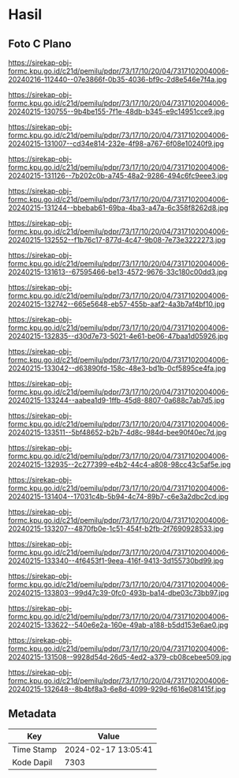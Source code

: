 # Hasil

## Foto C Plano

https://sirekap-obj-formc.kpu.go.id/c21d/pemilu/pdpr/73/17/10/20/04/7317102004006-20240216-112440--07e3866f-0b35-4036-bf9c-2d8e546e7f4a.jpg

https://sirekap-obj-formc.kpu.go.id/c21d/pemilu/pdpr/73/17/10/20/04/7317102004006-20240215-130755--9b4be155-7f1e-48db-b345-e9c14951cce9.jpg

https://sirekap-obj-formc.kpu.go.id/c21d/pemilu/pdpr/73/17/10/20/04/7317102004006-20240215-131007--cd34e814-232e-4f98-a767-6f08e10240f9.jpg

https://sirekap-obj-formc.kpu.go.id/c21d/pemilu/pdpr/73/17/10/20/04/7317102004006-20240215-131126--7b202c0b-a745-48a2-9286-494c6fc9eee3.jpg

https://sirekap-obj-formc.kpu.go.id/c21d/pemilu/pdpr/73/17/10/20/04/7317102004006-20240215-131244--bbebab61-69ba-4ba3-a47a-6c358f8262d8.jpg

https://sirekap-obj-formc.kpu.go.id/c21d/pemilu/pdpr/73/17/10/20/04/7317102004006-20240215-132552--f1b76c17-877d-4c47-9b08-7e73e3222273.jpg

https://sirekap-obj-formc.kpu.go.id/c21d/pemilu/pdpr/73/17/10/20/04/7317102004006-20240215-131613--67595466-be13-4572-9676-33c180c00dd3.jpg

https://sirekap-obj-formc.kpu.go.id/c21d/pemilu/pdpr/73/17/10/20/04/7317102004006-20240215-132742--665e5648-eb57-455b-aaf2-4a3b7af4bf10.jpg

https://sirekap-obj-formc.kpu.go.id/c21d/pemilu/pdpr/73/17/10/20/04/7317102004006-20240215-132835--d30d7e73-5021-4e61-be06-47baa1d05926.jpg

https://sirekap-obj-formc.kpu.go.id/c21d/pemilu/pdpr/73/17/10/20/04/7317102004006-20240215-133042--d63890fd-158c-48e3-bd1b-0cf5895ce4fa.jpg

https://sirekap-obj-formc.kpu.go.id/c21d/pemilu/pdpr/73/17/10/20/04/7317102004006-20240215-133244--aabea1d9-1ffb-45d8-8807-0a688c7ab7d5.jpg

https://sirekap-obj-formc.kpu.go.id/c21d/pemilu/pdpr/73/17/10/20/04/7317102004006-20240215-133511--5bf48652-b2b7-4d8c-984d-bee90f40ec7d.jpg

https://sirekap-obj-formc.kpu.go.id/c21d/pemilu/pdpr/73/17/10/20/04/7317102004006-20240215-132935--2c277399-e4b2-44c4-a808-98cc43c5af5e.jpg

https://sirekap-obj-formc.kpu.go.id/c21d/pemilu/pdpr/73/17/10/20/04/7317102004006-20240215-131404--17031c4b-5b94-4c74-89b7-c6e3a2dbc2cd.jpg

https://sirekap-obj-formc.kpu.go.id/c21d/pemilu/pdpr/73/17/10/20/04/7317102004006-20240215-133207--4870fb0e-1c51-454f-b2fb-2f7690928533.jpg

https://sirekap-obj-formc.kpu.go.id/c21d/pemilu/pdpr/73/17/10/20/04/7317102004006-20240215-133340--4f6453f1-9eea-416f-9413-3d155730bd99.jpg

https://sirekap-obj-formc.kpu.go.id/c21d/pemilu/pdpr/73/17/10/20/04/7317102004006-20240215-133803--99d47c39-0fc0-493b-ba14-dbe03c73bb97.jpg

https://sirekap-obj-formc.kpu.go.id/c21d/pemilu/pdpr/73/17/10/20/04/7317102004006-20240215-133622--540e6e2a-160e-49ab-a188-b5dd153e6ae0.jpg

https://sirekap-obj-formc.kpu.go.id/c21d/pemilu/pdpr/73/17/10/20/04/7317102004006-20240215-131508--9928d54d-26d5-4ed2-a379-cb08cebee509.jpg

https://sirekap-obj-formc.kpu.go.id/c21d/pemilu/pdpr/73/17/10/20/04/7317102004006-20240215-132648--8b4bf8a3-6e8d-4099-929d-f616e081415f.jpg


## Metadata

| Key        | Value               |
| ---------- | ------------------- |
| Time Stamp | 2024-02-17 13:05:41 |
| Kode Dapil | 7303                |



